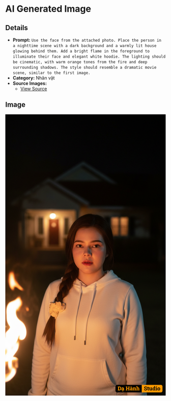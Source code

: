 # AI Generated Image

## Details
- **Prompt:** `Use the face from the attached photo. Place the person in a nighttime scene with a dark background and a warmly lit house glowing behind them. Add a bright flame in the foreground to illuminate their face and elegant white hoodie. The lighting should be cinematic, with warm orange tones from the fire and deep surrounding shadows. The style should resemble a dramatic movie scene, similar to the first image.`
- **Category:** Nhân vật
- **Source Images:**
  - [View Source](https://raw.githubusercontent.com/lenzcomvth/ImageLibrary/main/Female.png)

## Image
![AI Generated Image](./image-2025-10-06T20-45-58-697Z-n2rai.png)